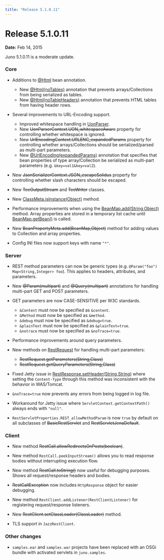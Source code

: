 ```yaml
---
title: "Release 5.1.0.11"
---
```


# Release 5.1.0.11

**Date:** Feb 14, 2015

Juno 5.1.0.11 is a moderate update.

### Core

- Additions to <a href="/site/apidocs/org/apache/juneau/html/annotation/Html.html" target="_blank">@Html</a> bean annotation.
  - New <a href="/site/apidocs/org/apache/juneau/html/annotation/Html.html#noTables()" target="_blank">@Html(noTables)</a> annotation that prevents arrays/Collections from being serialized as tables.
  - New <a href="/site/apidocs/org/apache/juneau/html/annotation/Html.html#noTableHeaders()" target="_blank">@Html(noTableHeaders)</a> annotation that prevents HTML tables from having header rows.

- Several improvements to URL-Encoding support.
  - Improved whitespace handling in <a href="/site/apidocs/org/apache/juneau/uon/UonParser.html" target="_blank">UonParser</a>.
  - New ~~UonParserContext.UON_whitespaceAware~~ property for controlling whether whitespace is ignored.
  - New ~~UrlEncodingContext.URLENC_expandedParams~~ property for controlling whether arrays/Collections should be serialized/parsed as multi-part parameters.
  - New <a href="/site/apidocs/org/apache/juneau/urlencoding/annotation/UrlEncoding.html#expandedParams()" target="_blank">@UrlEncoding(expandedParams)</a> annotation that specifies that bean properties of type array/Collection be serialized as multi-part parameters (e.g. `&key=val1&key=val2`).

- New ~~JsonSerializerContext.JSON_escapeSolidus~~ property for controlling whether slash characters should be escaped.

- New ~~TeeOutputStream~~ and ~~TeeWriter~~ classes.

- New <a href="/site/apidocs/org/apache/juneau/ClassMeta.html#isInstance(java.lang.Object)" target="_blank">ClassMeta.isInstance(Object)</a> method.

- Performance improvements when using the <a href="/site/apidocs/org/apache/juneau/BeanMap.html#add(java.lang.String,java.lang.Object)" target="_blank">BeanMap.add(String,Object)</a> method.
  Array properties are stored in a temporary list cache until <a href="/site/apidocs/org/apache/juneau/BeanMap.html#getBean()" target="_blank">BeanMap.getBean()</a> is called.

- New ~~BeanPropertyMeta.add(BeanMap,Object)~~ method for adding values to Collection and array properties.

- Config INI files now support keys with name `"*"`.

### Server

- REST method parameters can now be generic types (e.g. `@Param("foo") Map<String,Integer> foo`).
  This applies to headers, attributes, and parameters.

- New ~~@Param(multipart)~~ and ~~@Query(multipart)~~ annotations for handling multi-part GET and POST parameters.

- GET parameters are now CASE-SENSITIVE per W3C standards.
  - `&Content` must now be specified as `&content`.
  - `&Method` must now be specified as `&method`.
  - `&debug` must now be specified as `&debug=true`.
  - `&plainText` must now be specified as `&plainText=true`.
  - `&notrace` must now be specified as `&noTrace=true`.

- Performance improvements around query parameters.

- New methods on <a href="/site/apidocs/org/apache/juneau/rest/RestRequest.html" target="_blank">RestRequest</a> for handling multi-part parameters:
  - ~~RestRequest.getParameters(String,Class)~~
  - ~~RestRequest.getQueryParameters(String,Class)~~

- Fixed Jetty issue in <a href="/site/apidocs/org/apache/juneau/rest/RestResponse.html#setHeader(java.lang.String,java.lang.String)" target="_blank">RestResponse.setHeader(String,String)</a> where setting the `Content-Type` through this method was inconsistent with the behavior in WAS/Tomcat.

- `&noTrace=true` now prevents any errors from being logged in log file.

- Workaround for Jetty issue where `ServletContext.getContextPath()` always ends with `"null"`.

- `RestServletProperties.REST_allowMethodParam` is now `true` by default on all subclasses of  ~~BasicRestServlet~~ and  ~~RestServletJenaDefault~~.

### Client

- New method ~~RestCall.allowRedirectsOnPosts(boolean)~~.

- New method `RestCall.peekInputStream()` allows you to read response bodies without interrupting execution flow.

- New method ~~RestCall.toString()~~ now useful for debugging purposes.
  Shows all request/response headers and bodies.

-  ~~RestCallException~~ now includes `HttpResponse` object for easier debugging.

- New method `RestClient.addListener(RestClientListener)` for registering request/response listeners.

- New ~~RestClient.setClassLoader(ClassLoader)~~ method.

- TLS support in `JazzRestClient`.

### Other changes

- `samples.ear` and `samples.war` projects have been replaced with an OSGi bundle with activated servlets in `juno.samples`.
